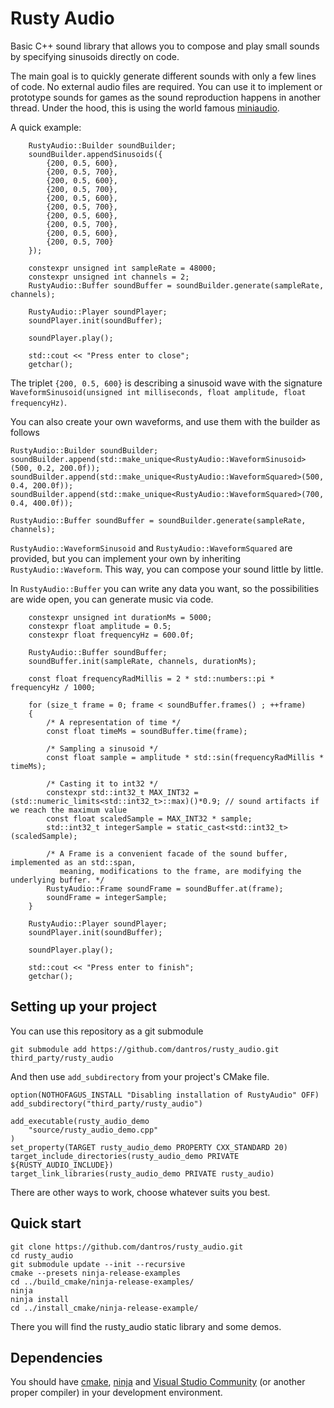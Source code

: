 # Rusty Audio

Basic C++ sound library that allows you to compose and play small sounds by specifying sinusoids directly on code.

The main goal is to quickly generate different sounds with only a few lines of code. No external audio files are required. You can use it to implement or prototype sounds for games as the sound reproduction happens in another thread. Under the hood, this is using the world famous [miniaudio](https://github.com/mackron/miniaudio).

A quick example:
```
    RustyAudio::Builder soundBuilder;
    soundBuilder.appendSinusoids({
        {200, 0.5, 600},
        {200, 0.5, 700},
        {200, 0.5, 600},
        {200, 0.5, 700},
        {200, 0.5, 600},
        {200, 0.5, 700},
        {200, 0.5, 600},
        {200, 0.5, 700},
        {200, 0.5, 600},
        {200, 0.5, 700}
    });

    constexpr unsigned int sampleRate = 48000;
    constexpr unsigned int channels = 2;
    RustyAudio::Buffer soundBuffer = soundBuilder.generate(sampleRate, channels);

    RustyAudio::Player soundPlayer;
    soundPlayer.init(soundBuffer);

    soundPlayer.play();
    
    std::cout << "Press enter to close";
    getchar(); 
```
The triplet `{200, 0.5, 600}` is describing a sinusoid wave with the signature `WaveformSinusoid(unsigned int milliseconds, float amplitude, float frequencyHz)`.

You can also create your own waveforms, and use them with the builder as follows
```
RustyAudio::Builder soundBuilder;
soundBuilder.append(std::make_unique<RustyAudio::WaveformSinusoid>(500, 0.2, 200.0f));
soundBuilder.append(std::make_unique<RustyAudio::WaveformSquared>(500, 0.4, 200.0f));
soundBuilder.append(std::make_unique<RustyAudio::WaveformSquared>(700, 0.4, 400.0f));

RustyAudio::Buffer soundBuffer = soundBuilder.generate(sampleRate, channels);
```
`RustyAudio::WaveformSinusoid` and `RustyAudio::WaveformSquared` are provided, but you can implement your own by inheriting `RustyAudio::Waveform`. This way, you can compose your sound little by little.

In `RustyAudio::Buffer` you can write any data you want, so the possibilities are wide open, you can generate music via code.
```
    constexpr unsigned int durationMs = 5000;
    constexpr float amplitude = 0.5;
    constexpr float frequencyHz = 600.0f;

    RustyAudio::Buffer soundBuffer;
    soundBuffer.init(sampleRate, channels, durationMs);
    
    const float frequencyRadMillis = 2 * std::numbers::pi * frequencyHz / 1000;

    for (size_t frame = 0; frame < soundBuffer.frames() ; ++frame)
    {
        /* A representation of time */
        const float timeMs = soundBuffer.time(frame);

        /* Sampling a sinusoid */
        const float sample = amplitude * std::sin(frequencyRadMillis * timeMs);

        /* Casting it to int32 */
        constexpr std::int32_t MAX_INT32 = (std::numeric_limits<std::int32_t>::max)()*0.9; // sound artifacts if we reach the maximum value
        const float scaledSample = MAX_INT32 * sample;
        std::int32_t integerSample = static_cast<std::int32_t>(scaledSample);

        /* A Frame is a convenient facade of the sound buffer, implemented as an std::span,
           meaning, modifications to the frame, are modifying the underlying buffer. */
        RustyAudio::Frame soundFrame = soundBuffer.at(frame);
        soundFrame = integerSample;
    }

    RustyAudio::Player soundPlayer;
    soundPlayer.init(soundBuffer);

    soundPlayer.play();

    std::cout << "Press enter to finish";
    getchar();
```

## Setting up your project

You can use this repository as a git submodule
```
git submodule add https://github.com/dantros/rusty_audio.git third_party/rusty_audio
```
And then use `add_subdirectory` from your project's CMake file.
```
option(NOTHOFAGUS_INSTALL "Disabling installation of RustyAudio" OFF)
add_subdirectory("third_party/rusty_audio")

add_executable(rusty_audio_demo
    "source/rusty_audio_demo.cpp"
)
set_property(TARGET rusty_audio_demo PROPERTY CXX_STANDARD 20)
target_include_directories(rusty_audio_demo PRIVATE ${RUSTY_AUDIO_INCLUDE})
target_link_libraries(rusty_audio_demo PRIVATE rusty_audio)
```
There are other ways to work, choose whatever suits you best.

## Quick start

```
git clone https://github.com/dantros/rusty_audio.git
cd rusty_audio
git submodule update --init --recursive
cmake --presets ninja-release-examples
cd ../build_cmake/ninja-release-examples/
ninja
ninja install
cd ../install_cmake/ninja-release-example/
```
There you will find the rusty_audio static library and some demos.

## Dependencies

You should have [cmake](https://cmake.org/), [ninja](https://ninja-build.org/) and [Visual Studio Community](https://visualstudio.microsoft.com/vs/community/) (or another proper compiler) in your development environment.
